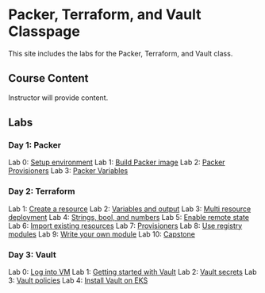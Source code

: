 # Packer, Terraform, and Vault Classpage

This site includes the labs for the Packer, Terraform, and Vault class.

## Course Content   
Instructor will provide content.

## Labs
### Day 1: Packer
Lab 0: [Setup environment](labs/lab0-setup/)
Lab 1: [Build Packer image](labs/packer-lab1-build/)
Lab 2: [Packer Provisioners](labs/packer-lab2-provisioner/)
Lab 3: [Packer Variables](labs/packer-lab3-variables/)

### Day 2: Terraform
Lab 1: [Create a resource](labs/tf-lab1-first-instance/)
Lab 2: [Variables and output](labs/tf-lab3-more-variables/)
Lab 3: [Multi resource deployment](labs/tf-lab2-variables-and-output/)
Lab 4: [Strings, bool, and numbers](labs/tf-lab4-even-more-variables/)
Lab 5: [Enable remote state](labs/tf-lab5-remote-state/)
Lab 6: [Import existing resources](labs/tf-lab6-import/)
Lab 7: [Provisioners](labs/tf-lab7-provisioner/)
Lab 8: [Use registry modules](labs/tf-lab8-module/)
Lab 9: [Write your own module](labs/tf-lab9-write-module/)
Lab 10: [Capstone](labs/tf-lab10-capstone/)

### Day 3: Vault
Lab 0: [Log into VM](labs/vault-lab0-access-vms/)
Lab 1: [Getting started with Vault](labs/vault-lab1-install-vault/)
Lab 2: [Vault secrets](labs/vault-lab2-secrets/)
Lab 3: [Vault policies](labs/vault-lab3-policies/)
Lab 4: [Install Vault on EKS](labs/vault-lab4-install-vault-eks/)

